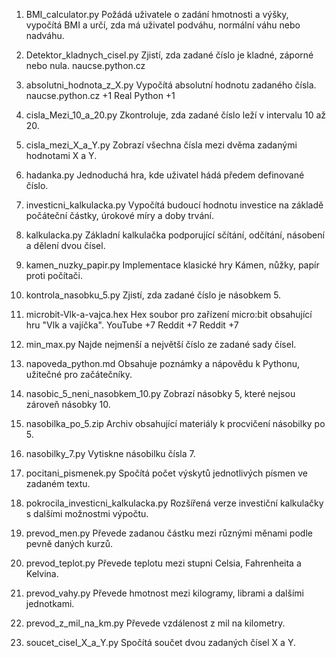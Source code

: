 1. BMI_calculator.py
Požádá uživatele o zadání hmotnosti a výšky, vypočítá BMI a určí, zda má uživatel podváhu, normální váhu nebo nadváhu.

2. Detektor_kladnych_cisel.py
Zjistí, zda zadané číslo je kladné, záporné nebo nula.
naucse.python.cz

3. absolutni_hodnota_z_X.py
Vypočítá absolutní hodnotu zadaného čísla.
naucse.python.cz
+1
Real Python
+1

4. cisla_Mezi_10_a_20.py
Zkontroluje, zda zadané číslo leží v intervalu 10 až 20.

5. cisla_mezi_X_a_Y.py
Zobrazí všechna čísla mezi dvěma zadanými hodnotami X a Y.

6. hadanka.py
Jednoduchá hra, kde uživatel hádá předem definované číslo.

7. investicni_kalkulacka.py
Vypočítá budoucí hodnotu investice na základě počáteční částky, úrokové míry a doby trvání.

8. kalkulacka.py
Základní kalkulačka podporující sčítání, odčítání, násobení a dělení dvou čísel.

9. kamen_nuzky_papir.py
Implementace klasické hry Kámen, nůžky, papír proti počítači.

10. kontrola_nasobku_5.py
Zjistí, zda zadané číslo je násobkem 5.

11. microbit-Vlk-a-vajca.hex
Hex soubor pro zařízení micro:bit obsahující hru "Vlk a vajíčka".
YouTube
+7
Reddit
+7
Reddit
+7

12. min_max.py
Najde nejmenší a největší číslo ze zadané sady čísel.

13. napoveda_python.md
Obsahuje poznámky a nápovědu k Pythonu, užitečné pro začátečníky.

14. nasobic_5_neni_nasobkem_10.py
Zobrazí násobky 5, které nejsou zároveň násobky 10.

15. nasobilka_po_5.zip
Archiv obsahující materiály k procvičení násobilky po 5.

16. nasobilky_7.py
Vytiskne násobilku čísla 7.

17. pocitani_pismenek.py
Spočítá počet výskytů jednotlivých písmen ve zadaném textu.

18. pokrocila_investicni_kalkulacka.py
Rozšířená verze investiční kalkulačky s dalšími možnostmi výpočtu.

19. prevod_men.py
Převede zadanou částku mezi různými měnami podle pevně daných kurzů.

20. prevod_teplot.py
Převede teplotu mezi stupni Celsia, Fahrenheita a Kelvina.

21. prevod_vahy.py
Převede hmotnost mezi kilogramy, librami a dalšími jednotkami.

22. prevod_z_mil_na_km.py
Převede vzdálenost z mil na kilometry.

23. soucet_cisel_X_a_Y.py
Spočítá součet dvou zadaných čísel X a Y.
